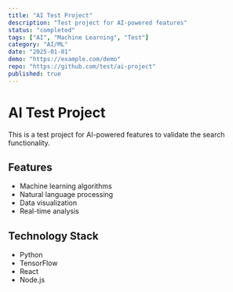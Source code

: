```yaml
---
title: "AI Test Project"
description: "Test project for AI-powered features"
status: "completed"
tags: ["AI", "Machine Learning", "Test"]
category: "AI/ML"
date: "2025-01-01"
demo: "https://example.com/demo"
repo: "https://github.com/test/ai-project"
published: true
---
```


# AI Test Project

This is a test project for AI-powered features to validate the search functionality.

## Features

- Machine learning algorithms
- Natural language processing
- Data visualization
- Real-time analysis

## Technology Stack

- Python
- TensorFlow
- React
- Node.js